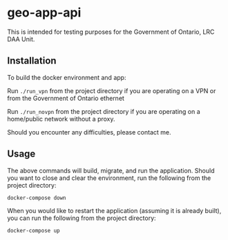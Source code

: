 # geo-app-api

This is intended for testing purposes for the Government of Ontario, LRC DAA Unit.

## Installation
To build the docker environment and app:

Run ```./run_vpn``` from the project directory if you are operating on a VPN or from the Government of Ontario ethernet

Run ```./run_novpn``` from the project directory if you are operating on a home/public network without a proxy.

Should you encounter any difficulties, please contact me.

## Usage

The above commands will build, migrate, and run the application. Should you want to close and clear the environment, run the following from the project directory:

```docker-compose down```

When you would like to restart the application (assuming it is already built), you can run the following from the project directory:

```docker-compose up```

